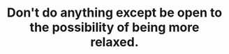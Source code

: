 ---
title: Don't do anything except be open to the possibility of being more relaxed.
tags: daoism mindfulness
star: true
---